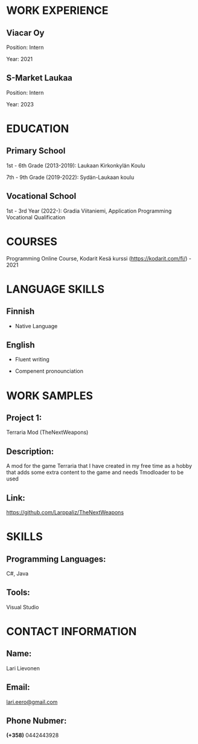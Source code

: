 # WORK EXPERIENCE
## Viacar Oy
Position: Intern

Year: 2021

## S-Market Laukaa
Position: Intern

Year: 2023

# EDUCATION
## Primary School

1st - 6th Grade (2013-2019): Laukaan Kirkonkylän Koulu

7th - 9th Grade (2019-2022): Sydän-Laukaan koulu

## Vocational School

1st - 3rd Year (2022-): Gradia Viitaniemi, Application Programming Vocational Qualification

# COURSES

Programming Online Course, Kodarit Kesä kurssi (https://kodarit.com/fi/) - 2021

# LANGUAGE SKILLS
## Finnish 
- Native Language

## English 
- Fluent writing

- Compenent pronounciation

# WORK SAMPLES
## Project 1: 
Terraria Mod (TheNextWeapons)

## Description: 
A mod for the game Terraria that I have created in my free time as a hobby that adds some extra content to the game and needs Tmodloader to be used

## Link:
https://github.com/Larppaliz/TheNextWeapons

# SKILLS
## Programming Languages: 
C#, Java

## Tools: 
Visual Studio

# CONTACT INFORMATION
## Name:
Lari Lievonen

## Email:
lari.eero@gmail.com

## Phone Nubmer:
**(+358)** 0442443928
